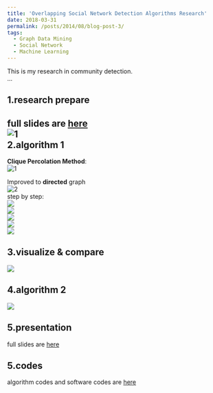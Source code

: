 ```yaml
---
title: 'Overlapping Social Network Detection Algorithms Research'
date: 2018-03-31
permalink: /posts/2014/08/blog-post-3/
tags:
  - Graph Data Mining
  - Social Network
  - Machine Learning
---
```

          
This is my research in community detection.     
...    

1.research prepare    
-------
full slides are [here](https://olivia-shi.github.io/files/Presention-start.pdf)    
![1](https://olivia-shi.github.io/images/network-prep.png)     
2.algorithm 1    
-------
**Clique Percolation Method**:    
![1](https://olivia-shi.github.io/images/network-algor2.PNG)    

Improved to **directed** graph    
![2](https://olivia-shi.github.io/images/dirAlgor.png)    
step by step:    
![](https://olivia-shi.github.io/images/network-dir1.png)    
![](https://olivia-shi.github.io/images/network-dir2.png)     
![](https://olivia-shi.github.io/images/network-dir3.png)     
![](https://olivia-shi.github.io/images/network-dir4.png)     
![](https://olivia-shi.github.io/images/network-dir5.png)    

3.visualize & compare    
-------    
![](https://olivia-shi.github.io/images/network-compare.png)    

4.algorithm 2    
------    
![](https://olivia-shi.github.io/images/network-algor2.PNG)     

5.presentation    
-------    
full slides are [here](https://olivia-shi.github.io/files/final-presentation.pdf)    

5.codes    
-----    
algorithm codes and software codes are [here](https://github.com/olivia-shi/olivia-shi.github.io/tree/master/network)
